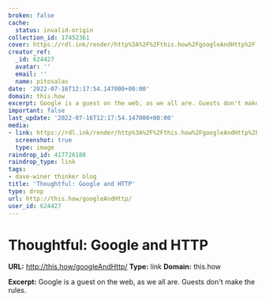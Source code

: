```yaml
---
broken: false
cache:
  status: invalid-origin
collection_id: 17452361
cover: https://rdl.ink/render/http%3A%2F%2Fthis.how%2FgoogleAndHttp%2F
creator_ref:
  _id: 624427
  avatar: ''
  email: ''
  name: pitosalas
date: '2022-07-16T12:17:54.147000+00:00'
domain: this.how
excerpt: Google is a guest on the web, as we all are. Guests don't make the rules.
important: false
last_update: '2022-07-16T12:17:54.147000+00:00'
media:
- link: https://rdl.ink/render/http%3A%2F%2Fthis.how%2FgoogleAndHttp%2F
  screenshot: true
  type: image
raindrop_id: 417726188
raindrop_type: link
tags:
- dave-winer thinker blog
title: 'Thoughtful: Google and HTTP'
type: drop
url: http://this.how/googleAndHttp/
user_id: 624427
---
```


# Thoughtful: Google and HTTP

**URL:** http://this.how/googleAndHttp/
**Type:** link
**Domain:** this.how

**Excerpt:** Google is a guest on the web, as we all are. Guests don't make the rules.
